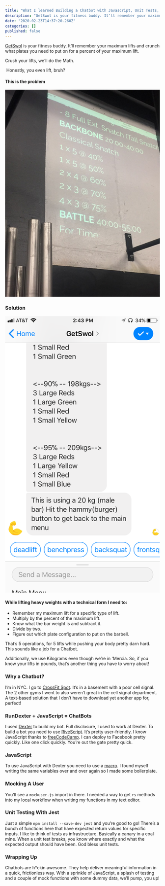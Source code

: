 ```yaml
---
title: "What I learned Building a Chatbot with Javascript, Unit Tests, and RiveScript"
description: "GetSwol is your fitness buddy. It’ll remember your maximum lifts and crunch what plates you need to put on for a percent of your maximum…"
date: "2020-02-23T14:37:20.260Z"
categories: []
published: false
---
```


[GetSwol](https://www.facebook.com/getSwolBot/) is your fitness buddy. It’ll remember your maximum lifts and crunch what plates you need to put on for a percent of your maximum lift.

Crush your lifts, we’ll do the Math.

 Honestly, you even lift, bruh?

#### This is the problem

![](./asset-1.jpeg)

  

### Solution

![](./asset-2.png)

#### While lifting heavy weights with a technical form I need to:

-   Remember my maximum lift for a specific type of lift.
-   Multiply by the percent of the maximum lift.
-   Know what the bar weight is and subtract it.
-   Divide by two.
-   Figure out which plate configuration to put on the barbell.

That’s 5 operations, for 5 lifts while pushing your body pretty darn hard. This sounds like a job for a Chatbot.

Additionally, we use Kilograms even though we’re in ‘Mercia. So, if you know your lifts in pounds, that’s another thing you have to worry about!

### Why a Chatbot?

I’m in NYC. I go to [CrossFit Spot](http://www.cfspotnyc.com). It’s in a basement with a poor cell signal. The 2 other gyms I went to also weren’t great in the cell signal department. A text-based solution that I don’t have to download yet another app for, perfect!

### RunDexter + JavaScript = ChatBots

I used [Dexter](http://rundexter.com) to build my bot. Full disclosure, I used to work at Dexter. To build a bot you need to use [RiveScript](https://rivescript.com). It’s pretty user-friendly. I know JavaScript thanks to [freeCodeCamp](http://freeCodeCamp.org). I can deploy to Facebook pretty quickly. Like one click quickly. You’re out the gate pretty quick.

### JavaScript

To use JavaScript with Dexter you need to use a [macro](http://docs.rundexter.com/writing/advanced/javascript/). I found myself writing the same variables over and over again so I made some boilerplate.

### Mocking A User

You’ll see a `mockuser.js` import in there. I needed a way to get `rs` methods into my local workflow when writing my functions in my text editor.

### Unit Testing With Jest

Just a simple `npm install --save-dev jest` and you’re good to go! There’s a bunch of functions here that have expected return values for specific inputs. I like to think of tests as infrastructure. Basically a canary in a coal mine. When a unit test breaks, you know where exactly and what the expected output should have been. God bless unit tests.

### Wrapping Up

Chatbots are h\*ckin awesome. They help deliver meaningful information in a quick, frictionless way. With a sprinkle of JavaScript, a splash of testing and a couple of mock functions with some dummy data, we’ll pump, you up!
